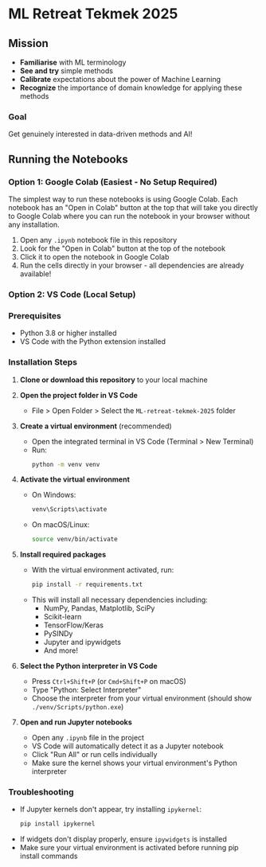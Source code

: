 # ML Retreat Tekmek 2025

## Mission

- **Familiarise** with ML terminology
- **See and try** simple methods
- **Calibrate** expectations about the power of Machine Learning
- **Recognize** the importance of domain knowledge for applying these methods

### Goal

Get genuinely interested in data-driven methods and AI!

## Running the Notebooks

### Option 1: Google Colab (Easiest - No Setup Required)

The simplest way to run these notebooks is using Google Colab. Each notebook has an "Open in Colab" button at the top that will take you directly to Google Colab where you can run the notebook in your browser without any installation.

1. Open any `.ipynb` notebook file in this repository
2. Look for the "Open in Colab" button at the top of the notebook
3. Click it to open the notebook in Google Colab
4. Run the cells directly in your browser - all dependencies are already available!

### Option 2: VS Code (Local Setup)

### Prerequisites
- Python 3.8 or higher installed
- VS Code with the Python extension installed

### Installation Steps

1. **Clone or download this repository** to your local machine

2. **Open the project folder in VS Code**
   - File > Open Folder > Select the `ML-retreat-tekmek-2025` folder

3. **Create a virtual environment** (recommended)
   - Open the integrated terminal in VS Code (Terminal > New Terminal)
   - Run:
     ```bash
     python -m venv venv
     ```

4. **Activate the virtual environment**
   - On Windows:
     ```bash
     venv\Scripts\activate
     ```
   - On macOS/Linux:
     ```bash
     source venv/bin/activate
     ```

5. **Install required packages**
   - With the virtual environment activated, run:
     ```bash
     pip install -r requirements.txt
     ```
   - This will install all necessary dependencies including:
     - NumPy, Pandas, Matplotlib, SciPy
     - Scikit-learn
     - TensorFlow/Keras
     - PySINDy
     - Jupyter and ipywidgets
     - And more!

6. **Select the Python interpreter in VS Code**
   - Press `Ctrl+Shift+P` (or `Cmd+Shift+P` on macOS)
   - Type "Python: Select Interpreter"
   - Choose the interpreter from your virtual environment (should show `./venv/Scripts/python.exe`)

7. **Open and run Jupyter notebooks**
   - Open any `.ipynb` file in the project
   - VS Code will automatically detect it as a Jupyter notebook
   - Click "Run All" or run cells individually
   - Make sure the kernel shows your virtual environment's Python interpreter

### Troubleshooting

- If Jupyter kernels don't appear, try installing `ipykernel`:
  ```bash
  pip install ipykernel
  ```
- If widgets don't display properly, ensure `ipywidgets` is installed
- Make sure your virtual environment is activated before running pip install commands
